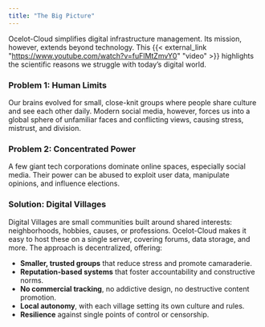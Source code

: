 ```yaml
---
title: "The Big Picture"
---
```


Ocelot-Cloud simplifies digital infrastructure management. Its mission, however, extends beyond technology. This {{< external_link "https://www.youtube.com/watch?v=fuFlMtZmvY0" "video" >}} highlights the scientific reasons we struggle with today’s digital world.

### Problem 1: Human Limits

Our brains evolved for small, close-knit groups where people share culture and see each other daily. Modern social media, however, forces us into a global sphere of unfamiliar faces and conflicting views, causing stress, mistrust, and division.

### Problem 2: Concentrated Power
A few giant tech corporations dominate online spaces, especially social media. Their power can be abused to exploit user data, manipulate opinions, and influence elections.

### Solution: Digital Villages

Digital Villages are small communities built around shared interests: neighborhoods, hobbies, causes, or professions. Ocelot-Cloud makes it easy to host these on a single server, covering forums, data storage, and more. The approach is decentralized, offering:

* **Smaller, trusted groups** that reduce stress and promote camaraderie.
* **Reputation-based systems** that foster accountability and constructive norms.
* **No commercial tracking**, no addictive design, no destructive content promotion.
* **Local autonomy**, with each village setting its own culture and rules.
* **Resilience** against single points of control or censorship.